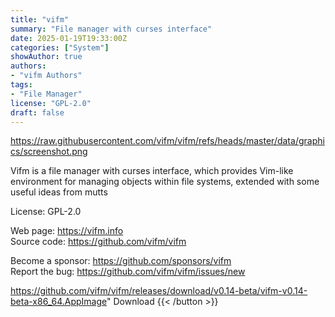 ```yaml
---
title: "vifm"
summary: "File manager with curses interface"
date: 2025-01-19T19:33:00Z
categories: ["System"]
showAuthor: true
authors:
- "vifm Authors"
tags: 
- "File Manager"
license: "GPL-2.0"
draft: false
---
```


https://raw.githubusercontent.com/vifm/vifm/refs/heads/master/data/graphics/screenshot.png

Vifm is a file manager with curses interface, which provides Vim-like environment for managing objects within file systems, extended with some useful ideas from mutts

License: GPL-2.0

Web page: <https://vifm.info>  
Source code: <https://github.com/vifm/vifm>

Become a sponsor: <https://github.com/sponsors/vifm>  
Report the bug: <https://github.com/vifm/vifm/issues/new>  

https://github.com/vifm/vifm/releases/download/v0.14-beta/vifm-v0.14-beta-x86_64.AppImage" 
Download
{{< /button >}}